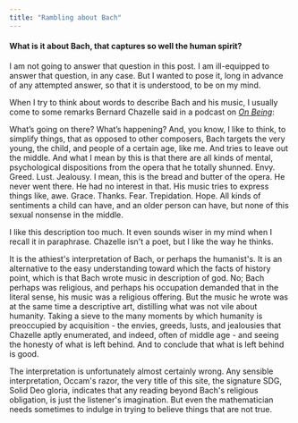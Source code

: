 ```yaml
---
title: "Rambling about Bach"
---
```


#### What is it about Bach, that captures so well the human spirit?

I am not going to answer that question in this post. I am ill-equipped to answer that question, in any case. But I wanted to pose it, long in advance of any attempted answer, so that it is understood, to be on my mind.

When I try to think about words to describe Bach and his music, I usually come to some remarks Bernard Chazelle said in a podcast on [_On Being_](https://onbeing.org/programs/bernard-chazelle-discovering-the-cosmology-of-bach/#transcript):

<div class="media">
<p>What’s going on there? What’s happening? And, you know, I like to think, to simplify things, that as opposed to other composers, Bach targets the very young, the child, and people of a certain age, like me. And tries to leave out the middle. And what I mean by this is that there are all kinds of mental, psychological dispositions from the opera that he totally shunned. Envy. Greed. Lust. Jealousy. I mean, this is the bread and butter of the opera. He never went there. He had no interest in that. His music tries to express things like, awe. Grace. Thanks. Fear. Trepidation. Hope. All kinds of sentiments a child can have, and an older person can have, but none of this sexual nonsense in the middle.</p>
</div>

I like this description too much. It even sounds wiser in my mind when I recall it in paraphrase. Chazelle isn't a poet, but I like the way he thinks.

It is the athiest's interpretation of Bach, or perhaps the humanist's. It is an alternative to the easy understanding toward which the facts of history point, which is that Bach wrote music in description of god. No; Bach perhaps was religious, and perhaps his occupation demanded that in the literal sense, his music was a religious offering. But the music he wrote was at the same time a descriptive art, distilling what was not vile about humanity. Taking a sieve to the many moments by which humanity is preoccupied by acquisition - the envies, greeds, lusts, and jealousies that Chazelle aptly enumerated, and indeed, often of middle age - and seeing the honesty of what is left behind. And to conclude that what is left behind is good.

The interpretation is unfortunately almost certainly wrong. Any sensible interpretation, Occam's razor, the very title of this site, the signature SDG, Solid Deo gloria, indicates that any reading beyond Bach's religious obligation, is just the listener's imagination. But even the mathematician needs sometimes to indulge in trying to believe things that are not true.
